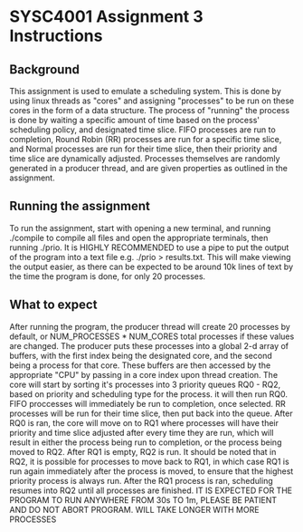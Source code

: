 # SYSC4001 Assignment 3 Instructions

## Background
This assignment is used to emulate a scheduling system. This is done by using linux threads as "cores" and assigning "processes" to be run on these cores in the form of a data structure. The process of "running" the process is done by waiting a specific amount of time based on the process' scheduling policy, and designated time slice. FIFO processes are run to completion, Round Robin (RR) processes are run for a specific time slice, and Normal processes are run for their time slice, then their priority and time slice are dynamically adjusted. Processes themselves are randomly generated in a producer thread, and are given properties as outlined in the assignment.

## Running the assignment

To run the assignment, start with opening a new terminal, and running ./compile to compile all files and open the appropriate terminals, then running ./prio. It is HIGHLY RECOMMENDED to use a pipe to put the output of the program into a text file e.g. ./prio > results.txt. This will make viewing the output easier, as there can be expected to be around 10k lines of text by the time the program is done, for only 20 processes.


## What to expect
After running the program, the producer thread will create 20 processes by default, or NUM_PROCESSES * NUM_CORES total processes if these values are changed. The producer puts these processes into a global 2-d array of buffers, with the first index being the designated core, and the second being a process for that core. These buffers are then accessed by the appropriate "CPU" by passing in a core index upon thread creation. The core will start by sorting it's processes into 3 priority queues RQ0 - RQ2, based on priority and scheduling type for the process. it will then run RQ0.  FIFO proccesses  will immediately be run to completion, once selected. RR processes will be run for their time slice, then put back into the queue. After RQ0 is ran, the core will move on to RQ1 where processes will have their priority and time slice adjusted after every time they are run, which will result in either the process being run to completion, or the process being moved to RQ2. After RQ1 is empty, RQ2 is run. It should be noted that in RQ2, it is possible for processes to move back to RQ1, in which case RQ1 is run again immediately after the process is moved, to ensure that the highest priority process is always run. After the RQ1 process is ran, scheduling resumes into RQ2 until all processes are finished.
IT IS EXPECTED FOR THE PROGRAM TO RUN ANYWHERE FROM 30s TO 1m, PLEASE BE PATIENT AND DO NOT ABORT PROGRAM. WILL TAKE LONGER WITH MORE PROCESSES